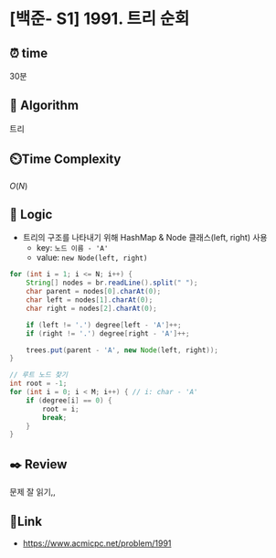 # [백준- S1] 1991. 트리 순회
 
## ⏰  **time**
30분

## :pushpin: **Algorithm**
트리

## ⏲️**Time Complexity**
$O(N)$

## :round_pushpin: **Logic**
- 트리의 구조를 나타내기 위해 HashMap & Node 클래스(left, right) 사용
  - key: `노드 이름 - 'A'`
  - value: `new Node(left, right)`
```java
for (int i = 1; i <= N; i++) {
    String[] nodes = br.readLine().split(" ");
    char parent = nodes[0].charAt(0);
    char left = nodes[1].charAt(0);
    char right = nodes[2].charAt(0);

    if (left != '.') degree[left - 'A']++;
    if (right != '.') degree[right - 'A']++;

    trees.put(parent - 'A', new Node(left, right));
}

// 루트 노드 찾기
int root = -1;
for (int i = 0; i < M; i++) { // i: char - 'A'
    if (degree[i] == 0) {
        root = i;
        break;
    }
}
```

## :black_nib: **Review**
문제 잘 읽기,,

## 📡**Link**
- https://www.acmicpc.net/problem/1991
